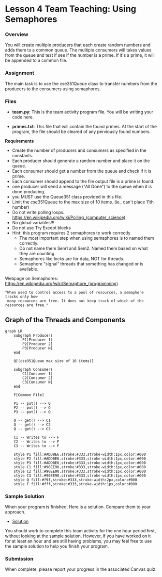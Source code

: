 # Lesson 4 Team Teaching: Using Semaphores

### Overview

You will create multiple producers that each create random numbers and adds them to a common queue.  The multiple consumers will takes values from the queue and test if see if the number is a prime.  If it's a prime, it will be appended to a common file.

### Assignment

The main task is to use the cse351Queue class to transfer numbers from the producers to the consumers using semaphores.

### Files

- **team.py**: This is the team activity program file.  You will be writing your code here.

- **primes.txt**: This file that will contain the found primes.  At the start of the program, the file should be cleared of any perviously found numbers.

**Requirements**

- Create the number of producers and consumers as specified in the constants.
- Each producer should generate a random number and place it on the queue.
- Each consumer should get a number from the queue and check if it is prime.
- Each consumer should append to the file output file is a prime is found.
- one producer will send a message ("All Done") to the queue when it is done producing.
- you MUST use the Queue351 class provided in this file.
- Limit the cse351Queue to the max size of 10 items.  (ie., can't place 11th number)
- Do not write polling loops. https://en.wikipedia.org/wiki/Polling_(computer_science)
- No global variables!!!
- Do not use Try Except blocks
- Hint: this program requires 2 semaphores to work correctly.
    - The most important step when using semaphores is to named them correctly.
    - Do not name them Sem1 and Sem2.  Named them based on what they are counting.
    - Semaphores like locks are for data, NOT for threads.
    - Semaphore "signal" threads that something has changed or is available.

Webpage on Semaphores:
https://en.wikipedia.org/wiki/Semaphore_(programming)

    "When used to control access to a pool of resources, a semaphore tracks only how 
     many resources are free. It does not keep track of which of the resources are free."

## Graph of the Threads and Components

```mermaid
graph LR
    subgraph Producers
        P1[Producer 1]
        P2[Producer 2]
        P3[Producer N]
    end

    Q[(cse351Queue max size of 10 items)]

    subgraph Consumers
        C1[Consumer 1]
        C2[Consumer 2]
        C3[Consumer N]
    end

    F[Common File]

    P1 -- put() --> Q
    P2 -- put() --> Q
    P3 -- put() --> Q

    Q -- get() --> C1
    Q -- get() --> C2
    Q -- get() --> C3

    C1 -- Writes to --> F
    C2 -- Writes to --> F
    C3 -- Writes to --> F

    style P1 fill:#ADD8E6,stroke:#333,stroke-width:1px,color:#000
    style P2 fill:#ADD8E6,stroke:#333,stroke-width:1px,color:#000
    style P3 fill:#ADD8E6,stroke:#333,stroke-width:1px,color:#000
    style C1 fill:#90EE90,stroke:#333,stroke-width:1px,color:#000
    style C2 fill:#90EE90,stroke:#333,stroke-width:1px,color:#000
    style C3 fill:#90EE90,stroke:#333,stroke-width:1px,color:#000
    style Q fill:#f9f,stroke:#333,stroke-width:2px,color:#000
    style F fill:#fff,stroke:#333,stroke-width:1px,color:#000    
```

### Sample Solution

When your program is finished, Here is a solution.  Compare them to your approach.

- [Solution](../team/team04-solution.py)

You should work to complete this team activity for the one hour period first, without looking at the sample solution. However, if you have worked on it for at least an hour and are still having problems, you may feel free to use the sample solution to help you finish your program.

### Submission

When complete, please report your progress in the associated Canvas quiz.
